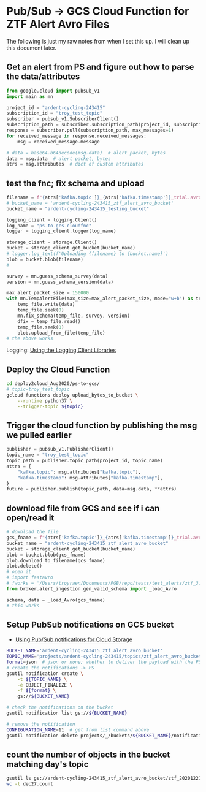 # Pub/Sub -> GCS Cloud Function for ZTF Alert Avro Files

The following is just my raw notes from when I set this up. I will clean up this
document later.

## Get an alert from PS and figure out how to parse the data/attributes

```python
from google.cloud import pubsub_v1
import main as mn

project_id = "ardent-cycling-243415"
subscription_id = "troy_test_topic"
subscriber = pubsub_v1.SubscriberClient()
subscription_path = subscriber.subscription_path(project_id, subscription_id)
response = subscriber.pull(subscription_path, max_messages=1)
for received_message in response.received_messages:
    msg = received_message.message

# data = base64.b64decode(msg.data)  # alert packet, bytes
data = msg.data  # alert packet, bytes
atrs = msg.attributes  # dict of custom attributes
```

## test the fnc; fix schema and upload

```python
filename = f"{atrs['kafka.topic']}_{atrs['kafka.timestamp']}_trial.avro"
# bucket_name = 'ardent-cycling-243415_ztf_alert_avro_bucket'
bucket_name = "ardent-cycling-243415_testing_bucket"

logging_client = logging.Client()
log_name = "ps-to-gcs-cloudfnc"
logger = logging_client.logger(log_name)

storage_client = storage.Client()
bucket = storage_client.get_bucket(bucket_name)
# logger.log_text(f'Uploading {filename} to {bucket.name}')
blob = bucket.blob(filename)
#

survey = mn.guess_schema_survey(data)
version = mn.guess_schema_version(data)

max_alert_packet_size = 150000
with mn.TempAlertFile(max_size=max_alert_packet_size, mode="w+b") as temp_file:
    temp_file.write(data)
    temp_file.seek(0)
    mn.fix_schema(temp_file, survey, version)
    dfix = temp_file.read()
    temp_file.seek(0)
    blob.upload_from_file(temp_file)
# the above works
```

Logging:
[Using the Logging Client Libraries](https://cloud.google.com/logging/docs/reference/libraries)

## Deploy the Cloud Function

```bash
cd deploy2cloud_Aug2020/ps-to-gcs/
# topic=troy_test_topic
gcloud functions deploy upload_bytes_to_bucket \
    --runtime python37 \
    --trigger-topic ${topic}
```

## Trigger the cloud function by publishing the msg we pulled earlier

```python
publisher = pubsub_v1.PublisherClient()
topic_name = "troy_test_topic"
topic_path = publisher.topic_path(project_id, topic_name)
attrs = {
    "kafka.topic": msg.attributes["kafka.topic"],
    "kafka.timestamp": msg.attributes["kafka.timestamp"],
}
future = publisher.publish(topic_path, data=msg.data, **attrs)
```

## download file from GCS and see if i can open/read it

```python
# download the file
gcs_fname = f"{atrs['kafka.topic']}_{atrs['kafka.timestamp']}_trial.avro"
bucket_name = "ardent-cycling-243415_ztf_alert_avro_bucket"
bucket = storage_client.get_bucket(bucket_name)
blob = bucket.blob(gcs_fname)
blob.download_to_filename(gcs_fname)
blob.delete()
# open it
# import fastavro
# fworks = '/Users/troyraen/Documents/PGB/repo/tests/test_alerts/ztf_3.3_validschema_1154446891615015011.avro'
from broker.alert_ingestion.gen_valid_schema import _load_Avro

schema, data = _load_Avro(gcs_fname)
# this works
```

## Setup PubSub notifications on GCS bucket

- [Using Pub/Sub notifications for Cloud Storage](https://cloud.google.com/storage/docs/reporting-changes#gsutil)

```bash
BUCKET_NAME='ardent-cycling-243415_ztf_alert_avro_bucket'
TOPIC_NAME='projects/ardent-cycling-243415/topics/ztf_alert_avro_bucket'
format=json  # json or none; whether to deliver the payload with the PS msg
# create the notifications -> PS
gsutil notification create \
    -t ${TOPIC_NAME} \
    -e OBJECT_FINALIZE \
    -f ${format} \
    gs://${BUCKET_NAME}

# check the notifications on the bucket
gsutil notification list gs://${BUCKET_NAME}

# remove the notification
CONFIGURATION_NAME=11  # get from list command above
gsutil notification delete projects/_/buckets/${BUCKET_NAME}/notificationConfigs/${CONFIGURATION_NAME}
```

## count the number of objects in the bucket matching day's topic

```bash
gsutil ls gs://ardent-cycling-243415_ztf_alert_avro_bucket/ztf_20201227_programid1_*.avro > dec27.count
wc -l dec27.count
```
